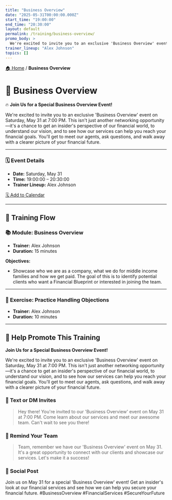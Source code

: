 ```yaml
---
title: "Business Overview"
date: "2025-05-31T00:00:00.000Z"
start_time: "19:00:00"
end_time: "20:30:00"
layout: default
permalink: /training/business-overview/
promo_body: >
  We're excited to invite you to an exclusive 'Business Overview' event on Saturday, May 31 at 7:00 PM. This isn't just another networking opportunity—it's a chance to get an insider's perspective of our financial world, to understand our vision, and to see how our services can help you reach your financial goals. You'll get to meet our agents, ask questions, and walk away with a clearer picture of your financial future.
trainer_lineup: "Alex Johnson"
topics: []
---
```


[🏠 Home](/training/) / **Business Overview**

# 📆 Business Overview  
🔥 **Join Us for a Special Business Overview Event!**

We're excited to invite you to an exclusive 'Business Overview' event on Saturday, May 31 at 7:00 PM. This isn't just another networking opportunity—it's a chance to get an insider's perspective of our financial world, to understand our vision, and to see how our services can help you reach your financial goals. You'll get to meet our agents, ask questions, and walk away with a clearer picture of your financial future.

---

### 🗓️ Event Details

- **Date:** Saturday, May 31  
- **Time:** 19:00:00 – 20:30:00  
- **Trainer Lineup:** Alex Johnson

[🗓️ Add to Calendar](/training/ics/business-overview.ics)

---

## 🧩 Training Flow

### 📚 Module: Business Overview
- **Trainer:** Alex Johnson
- **Duration:** 15 minutes

**Objectives:**
- Showcase who we are as a company, what we do for middle income families and how we get paid. The goal of this is to identify potential clients who want a Financial Blueprint or interested in joining the team.

---

### 🧪 Exercise: Practice Handling Objections
- **Trainer:** Alex Johnson
- **Duration:** 10 minutes

---

## 📢 Help Promote This Training

**Join Us for a Special Business Overview Event!**

We're excited to invite you to an exclusive 'Business Overview' event on Saturday, May 31 at 7:00 PM. This isn't just another networking opportunity—it's a chance to get an insider's perspective of our financial world, to understand our vision, and to see how our services can help you reach your financial goals. You'll get to meet our agents, ask questions, and walk away with a clearer picture of your financial future.

### 💬 Text or DM Invites  
> Hey there! You're invited to our 'Business Overview' event on May 31 at 7:00 PM. Come learn about our services and meet our awesome team. Can't wait to see you there!

### 💬 Remind Your Team  
> Team, remember we have our 'Business Overview' event on May 31. It's a great opportunity to connect with our clients and showcase our services. Let's make it a success!

### 📡 Social Post  
Join us on May 31 for a special 'Business Overview' event! Get an insider's look at our financial services and see how we can help you secure your financial future. #BusinessOverview #FinancialServices #SecureYourFuture